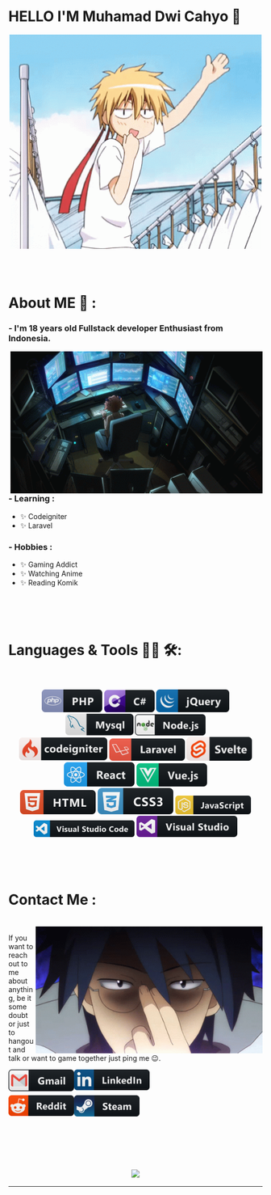 # HELLO I'M Muhamad Dwi Cahyo 👋

<div align="center">
<img hight="300" width="500" alt="GIF" align="center" src="https://github.com/dwicahyo1512/dwicahyo1512/blob/main/assets/Takumi-USUI-wave.gif">
</div>

</br>
</br>
</br>


# About ME 💬 :

### - I'm 18 years old Fullstack developer Enthusiast from Indonesia.

<img hight="400" width="500" alt="GIF" align="right" src="https://github.com/dwicahyo1512/dwicahyo1512/blob/main/assets/EgUx.gif">

### - Learning :
- ✨ Codeigniter
- ✨ Laravel

### - Hobbies : 
- ✨ Gaming Addict
- ✨ Watching Anime
- ✨ Reading Komik

</br>
</br>
</br>



# Languages & Tools 👨‍💻 🛠:
</br>

<p align="center">

<!-- For more icons please follow  https://github.com/MikeCodesDotNET/ColoredBadges -->
<img src="https://github.com/dwicahyo1512/dwicahyo1512/blob/main/assets/icons/php.png" alt="php" width="120">
<img src="https://github.com/dwicahyo1512/dwicahyo1512/blob/main/assets/icons/csharp.png" alt="csharp" width="100">
<img src="https://github.com/dwicahyo1512/dwicahyo1512/blob/main/assets/icons/jquery.png" alt="jquery" width="145">
<img src="https://github.com/dwicahyo1512/dwicahyo1512/blob/main/assets/icons/mysql.png" alt="mysql" width="135">
<img src="https://github.com/dwicahyo1512/dwicahyo1512/blob/main/assets/icons/nodejs.png" alt="nodejs" width="140">
</br>
<img src="https://github.com/dwicahyo1512/dwicahyo1512/blob/main/assets/icons/codeigniter.png" alt="codeigniter" width="175">
<img src="https://github.com/dwicahyo1512/dwicahyo1512/blob/main/assets/icons/laravel.png" alt="laravel" width="150">
<img src="https://github.com/dwicahyo1512/dwicahyo1512/blob/main/assets/icons/svelte.png" alt="svelte" width="130">
<img src="https://github.com/dwicahyo1512/dwicahyo1512/blob/main/assets/icons/react.png" alt="react" width="140">
<img src="https://github.com/dwicahyo1512/dwicahyo1512/blob/main/assets/icons/vue.png" alt="vue" width="140">
</br>
<img src="https://github.com/dwicahyo1512/dwicahyo1512/blob/main/assets/icons/html.png" alt="html" width="150" hight="60">
<img src="https://github.com/dwicahyo1512/dwicahyo1512/blob/main/assets/icons/css.png" alt="css" width="150" hight="60">
<img src="https://github.com/dwicahyo1512/dwicahyo1512/blob/main/assets/icons/js.png" alt="js" width="150" hight="90">
</br>
<img src="https://github.com/dwicahyo1512/dwicahyo1512/blob/main/assets/icons/visualstudio_code.png" alt="visualstudio_code" width="200" hight="100">
<img src="https://github.com/dwicahyo1512/dwicahyo1512/blob/main/assets/icons/visualstudio.png" alt="visualstudio" width="200" hight="60">
</p>
</br>
</br>
</br>



# Contact Me :

<p>
 </br>


<img hight="320" width="450" align="right" alt="GIF" src="https://github.com/dwicahyo1512/dwicahyo1512/blob/main/assets/6db16173c29293e2c0f63db13601a85d.gif">


If you want to reach out to me about anything, be it some doubt or just to hangout and talk or want to game together just ping me 😉.

<a href="mailto:dwicahyo.1512@gmail.com">
 <img align="left" alt="Gmail" width="130" hight="100" src="https://github.com/dwicahyo1512/dwicahyo1512/blob/main/assets/icons/gmail.png" />
</a>
<a href="https://www.linkedin.com/in/ashutosh-saxena-7b326817b/">
  <img align="left" alt="Linkedin" width="150" hight="100" src="https://github.com/dwicahyo1512/dwicahyo1512/blob/main/assets/icons/linkedin.png" />
</br>
</br>
</br>
</a>
<a href="https://www.reddit.com/user/X_Ashutosh_X">
  <img align="left" alt=" Reddit" width="130" hight="100" src="https://github.com/dwicahyo1512/dwicahyo1512/blob/main/assets/icons/reddit.png" />
</a>
<a href="https://steamcommunity.com/profiles/76561198182224539/">
  <img align="left" alt="Steam" width="130" hight="100" src="https://github.com/dwicahyo1512/dwicahyo1512/blob/main/assets/icons/steam.png" />
</a>
 </p>
 

</br>
</br>
</br>
</br>
</br>
</br>
</br>



<p align="center" >  
  <a href="https://github.com/anuraghazra/github-readme-stats"> 
<img  src="https://github-readme-stats.vercel.app/api?username=dwicahyo1512&&show_icons=true&theme=radical"/>
  </a>
  </p>

*************
